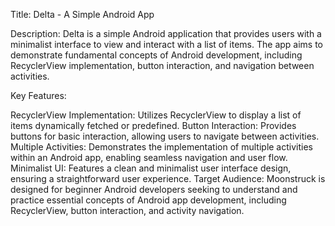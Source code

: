 Title: Delta - A Simple Android App

Description:
Delta is a simple Android application that provides users with a minimalist interface to view and interact with a list of items. The app aims to demonstrate fundamental concepts of Android development,
including RecyclerView implementation, button interaction, and navigation between activities.

Key Features:

RecyclerView Implementation: Utilizes RecyclerView to display a list of items dynamically fetched or predefined.
Button Interaction: Provides buttons for basic interaction, allowing users to navigate between activities.
Multiple Activities: Demonstrates the implementation of multiple activities within an Android app, enabling seamless navigation and user flow.
Minimalist UI: Features a clean and minimalist user interface design, ensuring a straightforward user experience.
Target Audience:
Moonstruck is designed for beginner Android developers seeking to understand and practice essential concepts of Android app development, including RecyclerView, button interaction, and activity navigation.
